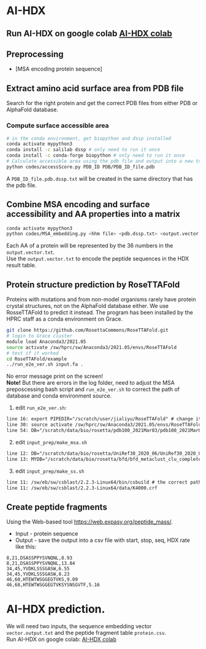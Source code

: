 # AI-HDX

## Run AI-HDX on google colab [AI-HDX colab](https://colab.research.google.com/github/Environmentalpublichealth/AI-HDX/blob/main/AI_HDX.ipynb)

## Preprocessing
* [MSA encoding protein sequence]


## Extract amino acid surface area from PDB file
Search for the right protein and get the correct PDB files from either PDB or AlphaFold database.
### Compute surface accessible area
```bash
# in the conda environment, get biopython and dssp installed
conda activate mypython3
conda install -c salilab dssp # only need to run it once
conda install -c conda-forge biopython # only need to run it once
# Calculate accessible area using the pdb file and output into a new txt file
python codes/accessScore.py PDB_ID PDB/PDB_ID_file.pdb
```
A `PDB_ID_file.pdb.dssp.txt` will be created in the same directory that has the pdb file.

## Combine MSA encoding and surface accessibility and AA properties into a matrix
```bash
conda activate mypython3
python codes/MSA_embedding.py <hhm file> <pdb.dssp.txt> <output.vector.txt>
```
Each AA of a protein will be represented by the 36 numbers in the `output.vector.txt`.           
Use the `output.vector.txt` to encode the peptide sequences in the HDX result table.

## Protein structure prediction by RoseTTAFold
Proteins with mutations and from non-model organisms rarely have protein crystal structures, not on the AlphaFold database either. We use RosseTTAFold to predict it instead. The program has been installed by the HPRC staff as a conda environment on Grace. 
```bash
git clone https://github.com/RosettaCommons/RoseTTAFold.git
# login to Grace cluster
module load Anaconda3/2021.05
source activate /sw/hprc/sw/Anaconda3/2021.05/envs/RoseTTAFold
# test if it worked
cd RoseTTAFold/example
../run_e2e_ver.sh input.fa .
```
No error message print on the screen!        
**Note!** But there are errors in the log folder, need to adjust the MSA preposcessing bash script and `run_e2e_ver.sh` to correct the path of database and conda environment source.

1. edit `run_e2e_ver.sh`:
```txt
line 16: export PIPEDIR="/scratch/user/jialiyu/RoseTTAFold" # change it for the pathway that you git clone RoseTTAFold
line 30: source activate /sw/hprc/sw/Anaconda3/2021.05/envs/RoseTTAFold # use the conda env installed by the HPRC staff
line 54: DB="/scratch/data/bio/rosetta/pdb100_2021Mar03/pdb100_2021Mar03" # put the correct path for pdb database (provided by HPRC staff)
```
2. edit `input_prep/make_msa.sh`
```txt
line 12: DB="/scratch/data/bio/rosetta/UniRef30_2020_06/UniRef30_2020_06"
line 13: MYDB="/scratch/data/bio/rosetta/bfd/bfd_metaclust_clu_complete_id30_c90_final_seq.sorted_opt"
```
3. edit `input_prep/make_ss.sh`
```txt
line 11: /sw/eb/sw/csblast/2.2.3-Linux64/bin/csbuild # the correct path for csblast program
line 11: /sw/eb/sw/csblast/2.2.3-Linux64/data/K4000.crf
```
## Create peptide fragments
Using the Web-based tool https://web.expasy.org/peptide_mass/.      
* Input - protein sequence
* Output - save the output into a csv file with start, stop, seq, HDX rate like this:
```csv
8,21,DSASSPPYSVNQNL,8.93
8,21,DSASSPPYSVNQNL,13.84
34,45,YVDKLSSSGASW,6.55
34,45,YVDKLSSSGASW,8.23
46,60,HTEWTWSGGEGTVKS,9.09
46,68,HTEWTWSGGEGTVKSYSNSGVTF,5.16
```

# AI-HDX prediction. 
We will need two inputs, the sequence embedding vector `vector.output.txt` and the peptide fragment table `protein.csv`.  
Run AI-HDX on google colab:
[AI-HDX colab](https://colab.research.google.com/github/Environmentalpublichealth/AI-HDX/blob/main/AI_HDX.ipynb)
